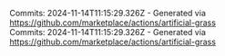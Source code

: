 Commits: 2024-11-14T11:15:29.326Z - Generated via https://github.com/marketplace/actions/artificial-grass
<br>
Commits: 2024-11-14T11:15:29.326Z - Generated via https://github.com/marketplace/actions/artificial-grass
<br>
